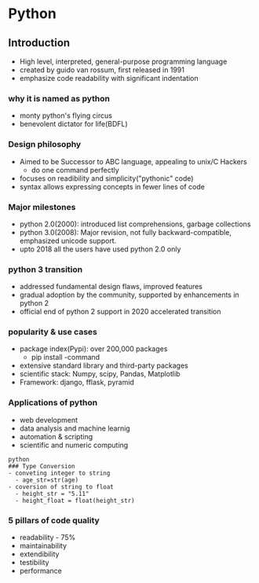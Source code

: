 # Python
## Introduction
- High level, interpreted, general-purpose programming language
- created by guido van rossum, first released in 1991
- emphasize code readability with significant indentation
### why it is named as python
- monty python's flying circus
- benevolent dictator for life(BDFL)
### Design philosophy
- Aimed to be Successor to ABC language, appealing to unix/C Hackers
  - do one command perfectly
- focuses on readibility and simplicity("pythonic" code)
- syntax allows expressing concepts in fewer lines of code
### Major milestones
- python 2.0(2000): introduced list comprehensions, garbage collections
-  python 3.0(2008): Major revision, not fully backward-compatible, emphasized unicode support.
  - upto 2018 all the users have used python 2.0 only
### python 3 transition
- addressed fundamental design flaws, improved features
- gradual adoption by the community, supported by enhancements in python 2
- official end of python 2 support in 2020 accelerated transition 

### popularity & use cases
- package index(Pypi): over 200,000 packages
  - pip install -command
- extensive standard library and third-party packages
- scientific stack: Numpy, scipy, Pandas, Matplotlib
- Framework: django, fflask, pyramid

### Applications of python
- web development
- data analysis and machine learnig
- automation & scripting
- scientific and numeric computing

``` 
python
### Type Conversion
- conveting integer to string
  - age_str=str(age)
- coversion of string to float
  - height_str = "5.11"
  - height_float = float(height_str) 
  ```
### 5 pillars of code quality
- readability - 75%
- maintainability
- extendibility   
- testibility
- performance


